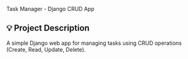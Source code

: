 Task Manager - Django CRUD App

## 💡 Project Description
A simple Django web app for managing tasks using CRUD operations (Create, Read, Update, Delete).

